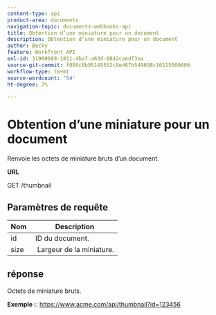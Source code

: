 ```yaml
---
content-type: api
product-area: documents
navigation-topic: documents-webhooks-api
title: Obtention d’une miniature pour un document
description: Obtention d’une miniature pour un document
author: Becky
feature: Workfront API
exl-id: 31960689-1811-4ba7-a63d-0842caedf3ea
source-git-commit: f050c8b95145552c9ed67b549608c16115000606
workflow-type: tm+mt
source-wordcount: '54'
ht-degree: 7%

---
```



# Obtention d’une miniature pour un document

Renvoie les octets de miniature bruts d’un document.

**URL**

GET /thumbnail

## Paramètres de requête

| Nom  | Description |
|---|---|
| id  | ID du document. |
| size  |  Largeur de la miniature. |


## réponse

Octets de miniature bruts.

**Exemple :**: https://www.acme.com/api/thumbnail?id=123456
